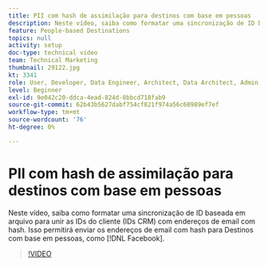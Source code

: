 ```yaml
---
title: PII com hash de assimilação para destinos com base em pessoas
description: Neste vídeo, saiba como formatar uma sincronização de ID baseada em arquivo para unir as IDs do cliente (IDs CRM) com endereços de email com hash.
feature: People-based Destinations
topics: null
activity: setup
doc-type: technical video
team: Technical Marketing
thumbnail: 29122.jpg
kt: 3341
role: User, Developer, Data Engineer, Architect, Data Architect, Admin, Leader
level: Beginner
exl-id: 9e042c20-ddca-4ead-824d-8bbcd718fab9
source-git-commit: 62b43b5627dabf754cf821f974a56c60989ef7ef
workflow-type: tm+mt
source-wordcount: '76'
ht-degree: 0%

---
```


# PII com hash de assimilação para destinos com base em pessoas

Neste vídeo, saiba como formatar uma sincronização de ID baseada em arquivo para unir as IDs do cliente (IDs CRM) com endereços de email com hash. Isso permitirá enviar os endereços de email com hash para Destinos com base em pessoas, como [!DNL Facebook].

>[!VIDEO](https://video.tv.adobe.com/v/29122/?quality=12)
